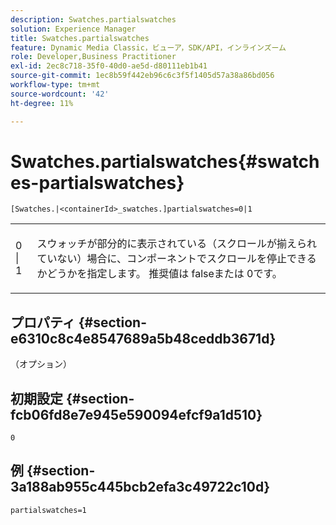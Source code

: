 ```yaml
---
description: Swatches.partialswatches
solution: Experience Manager
title: Swatches.partialswatches
feature: Dynamic Media Classic，ビューア，SDK/API，インラインズーム
role: Developer,Business Practitioner
exl-id: 2ec8c718-35f0-40d0-ae5d-d80111eb1b41
source-git-commit: 1ec8b59f442eb96c6c3f5f1405d57a38a86bd056
workflow-type: tm+mt
source-wordcount: '42'
ht-degree: 11%

---
```


# Swatches.partialswatches{#swatches-partialswatches}

`[Swatches.|<containerId>_swatches.]partialswatches=0|1`

<table id="table_4B8CEC134277403A840A050BD8C8CE2B"> 
 <tbody> 
  <tr> 
   <td> <p> <span class="codeph"> 0 | 1</span> </p> </td> 
   <td> <p> スウォッチが部分的に表示されている（スクロールが揃えられていない）場合に、コンポーネントでスクロールを停止できるかどうかを指定します。 推奨値は<span class="codeph"> false</span>または<span class="codeph"> 0</span>です。 </p> </td> 
  </tr> 
 </tbody> 
</table>

## プロパティ {#section-e6310c8c4e8547689a5b48ceddb3671d}

（オプション）

## 初期設定 {#section-fcb06fd8e7e945e590094efcf9a1d510}

`0`

## 例 {#section-3a188ab955c445bcb2efa3c49722c10d}

`partialswatches=1`
